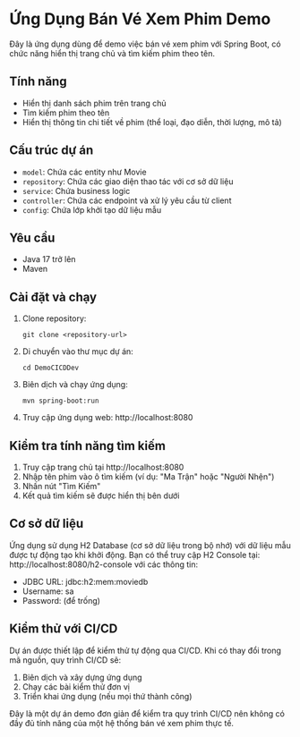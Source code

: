 # Ứng Dụng Bán Vé Xem Phim Demo

Đây là ứng dụng dùng để demo việc bán vé xem phim với Spring Boot, có chức năng hiển thị trang chủ và tìm kiếm phim theo tên.

## Tính năng

- Hiển thị danh sách phim trên trang chủ
- Tìm kiếm phim theo tên
- Hiển thị thông tin chi tiết về phim (thể loại, đạo diễn, thời lượng, mô tả)

## Cấu trúc dự án

- `model`: Chứa các entity như Movie
- `repository`: Chứa các giao diện thao tác với cơ sở dữ liệu
- `service`: Chứa business logic
- `controller`: Chứa các endpoint và xử lý yêu cầu từ client
- `config`: Chứa lớp khởi tạo dữ liệu mẫu

## Yêu cầu

- Java 17 trở lên
- Maven

## Cài đặt và chạy

1. Clone repository:
   ```
   git clone <repository-url>
   ```

2. Di chuyển vào thư mục dự án:
   ```
   cd DemoCICDDev
   ```

3. Biên dịch và chạy ứng dụng:
   ```
   mvn spring-boot:run
   ```

4. Truy cập ứng dụng web: http://localhost:8080

## Kiểm tra tính năng tìm kiếm

1. Truy cập trang chủ tại http://localhost:8080
2. Nhập tên phim vào ô tìm kiếm (ví dụ: "Ma Trận" hoặc "Người Nhện")
3. Nhấn nút "Tìm Kiếm"
4. Kết quả tìm kiếm sẽ được hiển thị bên dưới

## Cơ sở dữ liệu

Ứng dụng sử dụng H2 Database (cơ sở dữ liệu trong bộ nhớ) với dữ liệu mẫu được tự động tạo khi khởi động.
Bạn có thể truy cập H2 Console tại: http://localhost:8080/h2-console với các thông tin:
- JDBC URL: jdbc:h2:mem:moviedb
- Username: sa
- Password: (để trống)

## Kiểm thử với CI/CD

Dự án được thiết lập để kiểm thử tự động qua CI/CD. Khi có thay đổi trong mã nguồn, quy trình CI/CD sẽ:
1. Biên dịch và xây dựng ứng dụng
2. Chạy các bài kiểm thử đơn vị
3. Triển khai ứng dụng (nếu mọi thứ thành công)

Đây là một dự án demo đơn giản để kiểm tra quy trình CI/CD nên không có đầy đủ tính năng của một hệ thống bán vé xem phim thực tế. 